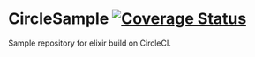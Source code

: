 CircleSample [![Coverage Status](https://coveralls.io/repos/parroty/circle_sample/badge.svg?branch=master)](https://coveralls.io/r/parroty/circle_sample?branch=master)
============

Sample repository for elixir build on CircleCI.